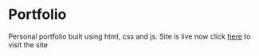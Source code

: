 # Portfolio
Personal portfolio built using html, css and js.
Site is live now click [here](https://shezinsaleem.in/) to visit the site
